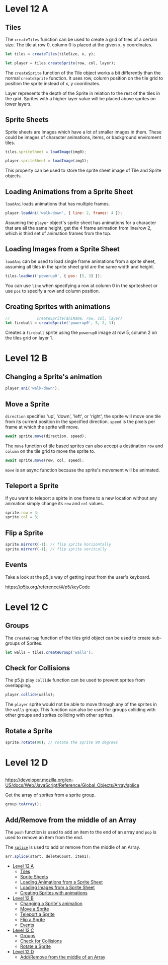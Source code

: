 # Level 12 A

## Tiles

The `createTiles` function can be used to create a grid of tiles of a certain size. The tile at row 0, column 0 is placed at the given x, y coordinates.

```js
let tiles = createTiles(tileSize, x, y);

let player = tiles.createSprite(row, col, layer);
```

The `createSprite` function of the Tile object works a bit differently than the normal `createSprite` function. It uses row, column position on the tile grid to position the sprite instead of x, y coordinates.

Layer represents the depth of the Sprite in relation to the rest of the tiles in the grid. Sprites with a higher layer value will be placed above sprites on lower layers.

## Sprite Sheets

Sprite sheets are images which have a lot of smaller images in them. These could be images of character animations, items, or background enviroment tiles.

```js
tiles.spriteSheet = loadImage(img0);

player.spriteSheet = loadImage(img1);
```

This property can be used to store the sprite sheet image of Tile and Sprite objects.

## Loading Animations from a Sprite Sheet

`loadAni` loads animations that has multiple frames.

```js
player.loadAni('walk-down', { line: 2, frames: 4 });
```

Assuming the `player` object's sprite sheet has animations for a character that are all the same height, get the 4 frame animation from line/row 2, which is third set of animation frames from the top.

## Loading Images from a Sprite Sheet

`loadAni` can be used to load single frame animations from a sprite sheet, assuming all tiles in the sprite sheet grid are the same width and height.

```js
tiles.loadAni('powerup0', { pos: [5, 3] });
```

You can use `line` when specifying a row at column 0 in the spritesheet or use `pos` to specify a row and column position.

## Creating Sprites with animations

```js
//            createSprite(aniName, row, col, layer)
let fireball = createSprite('powerup0', 5, 2, 1);
```

Creates a `fireball` sprite using the `powerup0` image at row 5, column 2 on the tiles grid on layer 1.

# Level 12 B

## Changing a Sprite's animation

```js
player.ani('walk-down');
```

## Move a Sprite

`direction` specifies 'up', 'down', 'left', or 'right', the sprite will move one tile from its current position in the specified direction. `speed` is the pixels per frame at which the sprite will move.

```js
await sprite.move(direction, speed);
```

The `move` function of tile based sprites can also accept a destination `row` and `column` on the tile grid to move the sprite to.

```js
await sprite.move(row, col, speed);
```

`move` is an async function because the sprite's movement will be animated.

## Teleport a Sprite

If you want to teleport a spirte in one frame to a new location without any animation simply change its `row` and `col` values.

```js
sprite.row = 4;
sprite.col = 3;
```

## Flip a Sprite

```js
sprite.mirrorX(-1); // flip sprite horizontally
sprite.mirrorY(-1); // flip sprite veritcally
```

## Events

Take a look at the p5.js way of getting input from the user's keyboard.

https://p5js.org/reference/#/p5/keyCode

# Level 12 C

## Groups

The `createGroup` function of the tiles grid object can be used to create sub-groups of Sprites.

```js
let walls = tiles.createGroup('walls');
```

## Check for Collisions

The p5.js play `collide` function can be used to prevent sprites from overlapping.

```js
player.collide(walls);
```

The `player` sprite would not be able to move through any of the sprites in the `walls` group. This function can also be used for groups colliding with other groups and sprites colliding with other sprites.

## Rotate a Sprite

```js
sprite.rotate(90); // rotate the sprite 90 degrees
```

# Level 12 D

##

https://developer.mozilla.org/en-US/docs/Web/JavaScript/Reference/Global_Objects/Array/splice

Get the array of sprites from a sprite group.

```js
group.toArray();
```

## Add/Remove from the middle of an Array

The `push` function is used to add an item to the end of an array and `pop` is used to remove an item from the end.

The [`splice`](https://developer.mozilla.org/en-US/docs/Web/JavaScript/Reference/Global_Objects/Array/splice) is used to add or remove from the middle of an Array.

```js
arr.splice(start, deleteCount, item1);
```

- [Level 12 A](#level-12-a)
	- [Tiles](#tiles)
	- [Sprite Sheets](#sprite-sheets)
	- [Loading Animations from a Sprite Sheet](#loading-animations-from-a-sprite-sheet)
	- [Loading Images from a Sprite Sheet](#loading-images-from-a-sprite-sheet)
	- [Creating Sprites with animations](#creating-sprites-with-animations)
- [Level 12 B](#level-12-b)
	- [Changing a Sprite's animation](#changing-a-sprites-animation)
	- [Move a Sprite](#move-a-sprite)
	- [Teleport a Sprite](#teleport-a-sprite)
	- [Flip a Sprite](#flip-a-sprite)
	- [Events](#events)
- [Level 12 C](#level-12-c)
	- [Groups](#groups)
	- [Check for Collisions](#check-for-collisions)
	- [Rotate a Sprite](#rotate-a-sprite)
- [Level 12 D](#level-12-d)
	- [Add/Remove from the middle of an Array](#addremove-from-the-middle-of-an-array)
